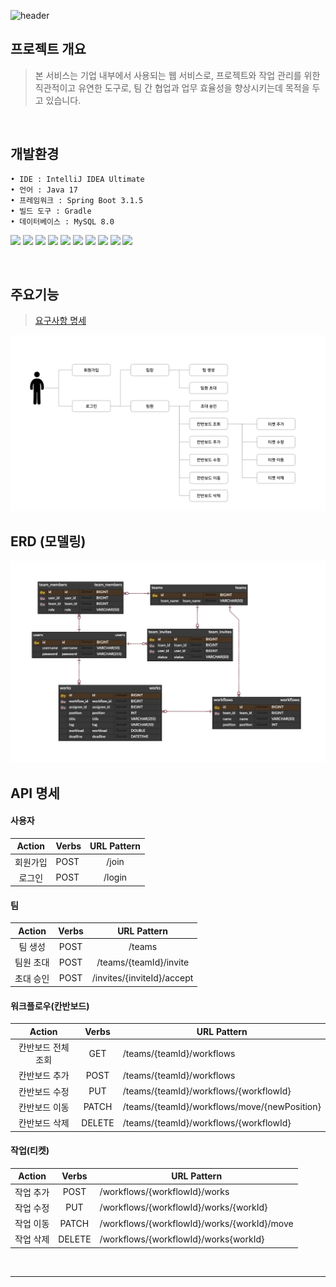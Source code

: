 ![header](https://capsule-render.vercel.app/api?type=waving&color=auto&height=300&section=header&text=Work%20Wave&fontSize=90&animation=fadeIn&fontAlignY=38&descAlignY=51&descAlign=62)

## 프로젝트 개요
> 본 서비스는 기업 내부에서 사용되는 웹 서비스로, 프로젝트와 작업 관리를 위한 직관적이고 유연한 도구로, 팀 간 협업과 업무 효율성을 향상시키는데 목적을 두고 있습니다.

<br/>

## 개발환경
```
• IDE : IntelliJ IDEA Ultimate
• 언어 : Java 17
• 프레임워크 : Spring Boot 3.1.5
• 빌드 도구 : Gradle
• 데이터베이스 : MySQL 8.0
```

<img src="https://img.shields.io/badge/Java-ED8B00?style=for-the-badge&logo=openjdk&logoColor=white"/></a>
<img src="https://img.shields.io/badge/Gradle-02303A?style=for-the-badge&logo=gradle&logoColor=white"/></a>
<img src="https://img.shields.io/badge/Spring Boot 3.1.5-6DB33F?style=for-the-badge&logo=spring&logoColor=white"/></a>
<img src="https://img.shields.io/badge/Spring Security-6DB33F?style=for-the-badge&logo=spring-security&logoColor=white"/></a>
<img src="https://img.shields.io/badge/JWT-000000?style=for-the-badge&logo=json-web-tokens&logoColor=white"/></a>
<img src="https://img.shields.io/badge/Spring Data JPA-gray?style=for-the-badge&logoColor=white"/></a>
<img src="https://img.shields.io/badge/MySQL 8-4479A1?style=for-the-badge&logo=MySQL&logoColor=white"/></a>
<img src="https://img.shields.io/badge/Junit-25A162?style=for-the-badge&logo=JUnit5&logoColor=white"/></a>
<img src="https://img.shields.io/badge/Swagger-85EA2D?style=for-the-badge&logo=Swagger&logoColor=white"/></a>
<img src="https://img.shields.io/badge/GitHub-100000?style=for-the-badge&logo=github&logoColor=white"/></a>

<br/>

## 주요기능
> [요구사항 명세](https://docs.google.com/document/d/1tN0aXgr13YclqWS5e-Fxdkqnccc2tBYCMbHxRiIx5vs/edit)

<img src = "images/feature.png"/>

<br/>

## ERD (모델링)
<img src = "images/erd.png"/>

<br/>

## API 명세
#### 사용자

| Action | Verbs  | URL Pattern |
|:------:|--------|:-----------:|
|  회원가입  | POST   |    /join    |
|  로그인   | POST   |   /login    |

#### 팀
| Action  | Verbs |        URL Pattern         |
|:-------:|:-----:|:--------------------------:|
|  팀 생성   | POST  |           /teams           |
|  팀원 초대  | POST  |   /teams/{teamId}/invite   |
|  초대 승인  | POST  | /invites/{inviteId}/accept |

#### 워크플로우(칸반보드)
|   Action   | Verbs  |                 URL Pattern                  |
|:----------:|:------:|----------------------------------------------|
| 칸반보드 전체 조회 |  GET   |          /teams/{teamId}/workflows           |
|  칸반보드 추가   |  POST  |          /teams/{teamId}/workflows           |
|  칸반보드 수정   |  PUT   |    /teams/{teamId}/workflows/{workflowId}    |
|  칸반보드 이동   | PATCH  | /teams/{teamId}/workflows/move/{newPosition} |
|  칸반보드 삭제   | DELETE | /teams/{teamId}/workflows/{workflowId}       |

#### 작업(티켓)
| Action |  Verbs  | URL Pattern                                 |
|:------:|:-------:|---------------------------------------------|
| 작업 추가  |  POST   | /workflows/{workflowId}/works               |
| 작업 수정  |   PUT   | /workflows/{workflowId}/works/{workId}      |
| 작업 이동  |  PATCH  | /workflows/{workflowId}/works/{workId}/move |
| 작업 삭제  | DELETE  | /workflows/{workflowId}/works{workId}       |

<br/>

---